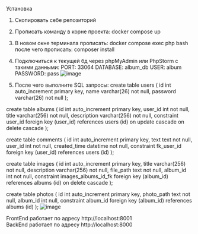 
Установка
1. Скопировать себе репозиторий
2. Прописать команду в корне проекта: docker compose up
3. В новом окне терминала прописать: docker compose exec php bash после чего прописать: composer install 
4. Подключиться к текущей бд через phpMyAdmin или PhpStorm с такими данными:
PORT: 33064
DATABASE: album_db
USER: album
PASSWORD: pass
![image](https://github.com/user-attachments/assets/1d2dcf57-9eff-44f4-84ef-ac18ba8699ba)

5. После чего выполните SQL запросы:
create table users
(
    id       int auto_increment
        primary key,
    name     varchar(26) not null,
    password varchar(26) not null
);

create table albums
(
    id          int auto_increment
        primary key,
    user_id     int          not null,
    title       varchar(256) not null,
    description varchar(256) not null,
    constraint user_id
        foreign key (user_id) references users (id)
            on update cascade on delete cascade
);

create table comments
(
    id           int auto_increment
        primary key,
    text         text     not null,
    user_id      int      not null,
    created_time datetime not null,
    constraint fk_user_id
        foreign key (user_id) references users (id)
);

create table images
(
    id          int auto_increment
        primary key,
    title       varchar(256) not null,
    description varchar(256) not null,
    file_path   text         not null,
    album_id    int          not null,
    constraint images_albums_id_fk
        foreign key (album_id) references albums (id)
            on delete cascade
);

create table photos
(
    id         int auto_increment
        primary key,
    photo_path text not null,
    album_id   int  null,
    constraint album_id
        foreign key (album_id) references albums (id)
);
![image](https://github.com/user-attachments/assets/e9f24420-2b68-462e-954d-a0957683f672)


FrontEnd работает по адресу http://localhost:8001
</br>
BackEnd работает по адресу http://localhost:8000
